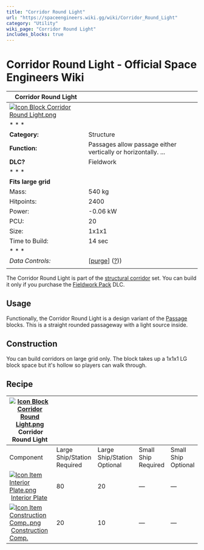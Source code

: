 ```yaml
---
title: "Corridor Round Light"
url: "https://spaceengineers.wiki.gg/wiki/Corridor_Round_Light"
category: "Utility"
wiki_page: "Corridor Round Light"
includes_blocks: true
---
```


# Corridor Round Light - Official Space Engineers Wiki

| Corridor Round Light |     |
| --- | --- |
| [![Icon Block Corridor Round Light.png](https://spaceengineers.wiki.gg/images/Icon_Block_Corridor_Round_Light.png?c3a918)](https://spaceengineers.wiki.gg/wiki/File:Icon_Block_Corridor_Round_Light.png) |     |
| * * * |     |
| **Category:** | Structure |
| **Function:** | Passages allow passage either vertically or horizontally. ... |
| **DLC?** | Fieldwork |
| * * * |     |
| **Fits large grid** |     |
| Mass: | 540 kg |
| Hitpoints: | 2400 |
| Power: | \-0.06 kW |
| PCU: | 20  |
| Size: | 1x1x1 |
| Time to Build: | 14 sec |
| * * * |     |
| _Data Controls:_ | \[[purge](https://spaceengineers.wiki.gg/wiki/Corridor_Round_Light?action=purge)\] ([?](https://spaceengineers.wiki.gg/wiki/Template:Info_Block))) |
|     |     |

The Corridor Round Light is part of the [structural corridor](https://spaceengineers.wiki.gg/wiki/Corridor_Blocks "Corridor Blocks") set. You can build it only if you purchase the [Fieldwork Pack](https://spaceengineers.wiki.gg/wiki/Fieldwork_Pack "Fieldwork Pack") DLC.

## Usage

Functionally, the Corridor Round Light is a design variant of the [Passage](https://spaceengineers.wiki.gg/wiki/Passage "Passage") blocks. This is a straight rounded passageway with a light source inside.

## Construction

You can build corridors on large grid only. The block takes up a 1x1x1 LG block space but it's hollow so players can walk through.

## Recipe

| [![Icon Block Corridor Round Light.png](https://spaceengineers.wiki.gg/images/thumb/Icon_Block_Corridor_Round_Light.png/21px-Icon_Block_Corridor_Round_Light.png?c3a918)](https://spaceengineers.wiki.gg/wiki/Corridor_Round_Light "Corridor Round Light") Corridor Round Light |     |     |     |     |
| --- | --- | --- | --- | --- |
| Component | Large Ship/Station  <br>Required | Large Ship/Station  <br>Optional | Small Ship  <br>Required | Small Ship  <br>Optional |
| [![Icon Item Interior Plate.png](https://spaceengineers.wiki.gg/images/thumb/Icon_Item_Interior_Plate.png/21px-Icon_Item_Interior_Plate.png?d80f8e)](https://spaceengineers.wiki.gg/wiki/Interior_Plate "Interior Plate") [Interior Plate](https://spaceengineers.wiki.gg/wiki/Interior_Plate "Interior Plate") | 80  | 20  | —   | —   |
| [![Icon Item Construction Comp..png](https://spaceengineers.wiki.gg/images/thumb/Icon_Item_Construction_Comp..png/21px-Icon_Item_Construction_Comp..png?cdc26f)](https://spaceengineers.wiki.gg/wiki/Construction_Comp. "Construction Comp.") [Construction Comp.](https://spaceengineers.wiki.gg/wiki/Construction_Comp. "Construction Comp.") | 20  | 10  | —   | —   |